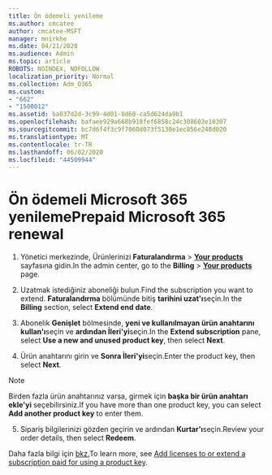 ```yaml
---
title: Ön ödemeli yenileme
ms.author: cmcatee
author: cmcatee-MSFT
manager: mnirkhe
ms.date: 04/21/2020
ms.audience: Admin
ms.topic: article
ROBOTS: NOINDEX, NOFOLLOW
localization_priority: Normal
ms.collection: Adm_O365
ms.custom:
- "662"
- "1500012"
ms.assetid: ba037d2d-3c99-4d01-8d60-ca5d624da9b1
ms.openlocfilehash: bafaee929a668b918fef6858c24c308602e10307
ms.sourcegitcommit: bc7d6f4f3c9f7060d073f5130e1ec856e248d020
ms.translationtype: MT
ms.contentlocale: tr-TR
ms.lasthandoff: 06/02/2020
ms.locfileid: "44509944"
---
```

# <a name="prepaid-microsoft-365-renewal"></a><span data-ttu-id="e3358-102">Ön ödemeli Microsoft 365 yenileme</span><span class="sxs-lookup"><span data-stu-id="e3358-102">Prepaid Microsoft 365 renewal</span></span>

1. <span data-ttu-id="e3358-103">Yönetici merkezinde, Ürünlerinizi **Faturalandırma** \> **[Your products](https://go.microsoft.com/fwlink/p/?linkid=842054)** sayfasına gidin.</span><span class="sxs-lookup"><span data-stu-id="e3358-103">In the admin center, go to the **Billing** \> **[Your products](https://go.microsoft.com/fwlink/p/?linkid=842054)** page.</span></span>

2. <span data-ttu-id="e3358-104">Uzatmak istediğiniz aboneliği bulun.</span><span class="sxs-lookup"><span data-stu-id="e3358-104">Find the subscription you want to extend.</span></span> <span data-ttu-id="e3358-105">**Faturalandırma** bölümünde bitiş **tarihini uzat'ı**seçin.</span><span class="sxs-lookup"><span data-stu-id="e3358-105">In the **Billing** section, select **Extend end date**.</span></span>

3. <span data-ttu-id="e3358-106">Abonelik **Genişlet** bölmesinde, **yeni ve kullanılmayan ürün anahtarını kullan'ı**seçin ve **ardından İleri'yi**seçin.</span><span class="sxs-lookup"><span data-stu-id="e3358-106">In the **Extend subscription** pane, select **Use a new and unused product key**, then select **Next**.</span></span>

4. <span data-ttu-id="e3358-107">Ürün anahtarını girin ve **Sonra İleri'yi**seçin.</span><span class="sxs-lookup"><span data-stu-id="e3358-107">Enter the product key, then select **Next**.</span></span>

> [!NOTE]
> <span data-ttu-id="e3358-108">Birden fazla ürün anahtarınız varsa, girmek için **başka bir ürün anahtarı ekle'yi** seçebilirsiniz.</span><span class="sxs-lookup"><span data-stu-id="e3358-108">If you have more than one product key, you can select **Add another product key** to enter them.</span></span>

5. <span data-ttu-id="e3358-109">Sipariş bilgilerinizi gözden geçirin ve ardından **Kurtar'ı**seçin.</span><span class="sxs-lookup"><span data-stu-id="e3358-109">Review your order details, then select **Redeem**.</span></span>

<span data-ttu-id="e3358-110">Daha fazla bilgi için [bkz.](https://docs.microsoft.com/microsoft-365/commerce/licenses/add-licenses-using-product-key)</span><span class="sxs-lookup"><span data-stu-id="e3358-110">To learn more, see [Add licenses to or extend a subscription paid for using a product key](https://docs.microsoft.com/microsoft-365/commerce/licenses/add-licenses-using-product-key).</span></span>